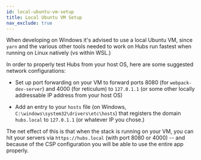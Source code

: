 ```yaml
---
id: local-ubuntu-vm-setup
title: Local Ubuntu VM Setup
nav_exclude: true
---
```

When developing on Windows it's advised to use a local Ubuntu VM, since `yarn` and the various other tools needed to work on Hubs run fastest when running on Linux natively (vs within WSL.)

In order to properly test Hubs from your host OS, here are some suggested network configurations:

- Set up port forwarding on your VM to forward ports 8080 (for `webpack-dev-server`) and 4000 (for reticulum) to `127.0.1.1` (or some other locally addressable IP address from your host OS)

- Add an entry to your `hosts` file (on Windows, `C:\windows\system32\drivers\etc\hosts`) that registers the domain `hubs.local` to `127.0.1.1` (or whatever IP you chose.)

The net effect of this is that when the stack is running on your VM, you can hit your servers via `https://hubs.local` (with port 8080 or 4000) -- and because of the CSP configuration you will be able to use the entire app properly.